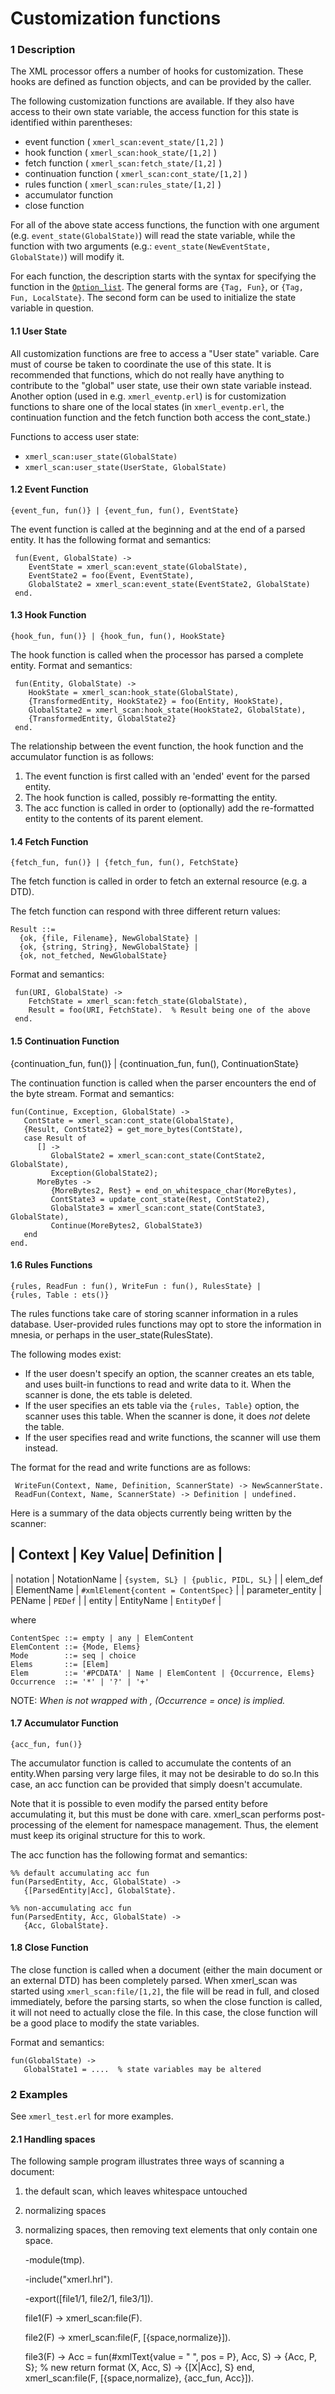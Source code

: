 # Customization functions

### 1 Description

The XML processor offers a number of hooks for customization. These hooks are
defined as function objects, and can be provided by the caller.

The following customization functions are available. If they also have access to
their own state variable, the access function for this state is identified
within parentheses:

-   event function ( `xmerl_scan:event_state/[1,2]` )
-   hook function ( `xmerl_scan:hook_state/[1,2]` )
-   fetch function ( `xmerl_scan:fetch_state/[1,2]` )
-   continuation function ( `xmerl_scan:cont_state/[1,2]` )
-   rules function ( `xmerl_scan:rules_state/[1,2]` )
-   accumulator function
-   close function

For all of the above state access functions, the function with one argument
(e.g. `event_state(GlobalState)`) will read the state variable, while the
function with two arguments (e.g.: `event_state(NewEventState, GlobalState)`)
will modify it.

For each function, the description starts with the syntax for specifying the
function in the [`Option_list`](`t:xmerl_scan:option_list/0`). The general
forms are `{Tag, Fun}`, or `{Tag, Fun, LocalState}`. The second form can be used
to initialize the state variable in question.

#### 1.1 User State

All customization functions are free to access a "User state" variable. Care
must of course be taken to coordinate the use of this state. It is recommended
that functions, which do not really have anything to contribute to the "global"
user state, use their own state variable instead. Another option (used in e.g.
`xmerl_eventp.erl`) is for customization functions to share one of the local
states (in `xmerl_eventp.erl`, the continuation function and the fetch function
both access the cont_state.)

Functions to access user state:

-   `xmerl_scan:user_state(GlobalState)`
-   `xmerl_scan:user_state(UserState, GlobalState)`

#### 1.2 Event Function

    {event_fun, fun()} | {event_fun, fun(), EventState}

The event function is called at the beginning and at the end of a parsed entity.
It has the following format and semantics:

     fun(Event, GlobalState) ->
        EventState = xmerl_scan:event_state(GlobalState),
        EventState2 = foo(Event, EventState),
        GlobalState2 = xmerl_scan:event_state(EventState2, GlobalState)
     end.

#### 1.3 Hook Function

    {hook_fun, fun()} | {hook_fun, fun(), HookState}

The hook function is called when the processor has parsed a complete entity.
Format and semantics:

     fun(Entity, GlobalState) ->
        HookState = xmerl_scan:hook_state(GlobalState),
        {TransformedEntity, HookState2} = foo(Entity, HookState),
        GlobalState2 = xmerl_scan:hook_state(HookState2, GlobalState),
        {TransformedEntity, GlobalState2}
     end.

The relationship between the event function, the hook function and the
accumulator function is as follows:

1.  The event function is first called with an 'ended' event for the parsed
    entity.
2.  The hook function is called, possibly re-formatting the entity.
3.  The acc function is called in order to (optionally) add the re-formatted
    entity to the contents of its parent element.

#### 1.4 Fetch Function

    {fetch_fun, fun()} | {fetch_fun, fun(), FetchState}

The fetch function is called in order to fetch an external resource (e.g. a
DTD).

The fetch function can respond with three different return values:

    Result ::=
      {ok, {file, Filename}, NewGlobalState} |
      {ok, {string, String}, NewGlobalState} |
      {ok, not_fetched, NewGlobalState}

Format and semantics:

     fun(URI, GlobalState) ->
        FetchState = xmerl_scan:fetch_state(GlobalState),
        Result = foo(URI, FetchState).  % Result being one of the above
     end.

#### 1.5 Continuation Function

{continuation_fun, fun()} | {continuation_fun, fun(), ContinuationState}

The continuation function is called when the parser encounters the end of the
byte stream. Format and semantics:

    fun(Continue, Exception, GlobalState) ->
       ContState = xmerl_scan:cont_state(GlobalState),
       {Result, ContState2} = get_more_bytes(ContState),
       case Result of
          [] ->
             GlobalState2 = xmerl_scan:cont_state(ContState2, GlobalState),
             Exception(GlobalState2);
          MoreBytes ->
             {MoreBytes2, Rest} = end_on_whitespace_char(MoreBytes),
             ContState3 = update_cont_state(Rest, ContState2),
             GlobalState3 = xmerl_scan:cont_state(ContState3, GlobalState),
             Continue(MoreBytes2, GlobalState3)
       end
    end.

#### 1.6 Rules Functions

    {rules, ReadFun : fun(), WriteFun : fun(), RulesState} |
    {rules, Table : ets()}

The rules functions take care of storing scanner information in a rules
database. User-provided rules functions may opt to store the information in
mnesia, or perhaps in the user_state(RulesState).

The following modes exist:

-   If the user doesn't specify an option, the scanner creates an ets table, and
    uses built-in functions to read and write data to it. When the scanner is
    done, the ets table is deleted.
-   If the user specifies an ets table via the `{rules, Table}` option, the
    scanner uses this table. When the scanner is done, it does _not_ delete the
    table.
-   If the user specifies read and write functions, the scanner will use them
    instead.

The format for the read and write functions are as follows:

     WriteFun(Context, Name, Definition, ScannerState) -> NewScannerState.
     ReadFun(Context, Name, ScannerState) -> Definition | undefined.

Here is a summary of the data objects currently being written by the scanner:

## | Context | Key Value| Definition |

| notation | NotationName | `{system, SL} | {public, PIDL, SL}` | | elem_def |
ElementName | `#xmlElement{content = ContentSpec}` | | parameter_entity | PEName
| `PEDef` | | entity | EntityName | `EntityDef` |

where

    ContentSpec ::= empty | any | ElemContent
    ElemContent ::= {Mode, Elems}
    Mode        ::= seq | choice
    Elems       ::= [Elem]
    Elem        ::= '#PCDATA' | Name | ElemContent | {Occurrence, Elems}
    Occurrence  ::= '*' | '?' | '+'

NOTE: _When <Elem> is not wrapped with <Occurrence>, (Occurrence = once) is
implied._

#### 1.7 Accumulator Function

    {acc_fun, fun()}

The accumulator function is called to accumulate the contents of an entity.When
parsing very large files, it may not be desirable to do so.In this case, an acc
function can be provided that simply doesn't accumulate.

Note that it is possible to even modify the parsed entity before accumulating
it, but this must be done with care. xmerl_scan performs post-processing of the
element for namespace management. Thus, the element must keep its original
structure for this to work.

The acc function has the following format and semantics:

    %% default accumulating acc fun
    fun(ParsedEntity, Acc, GlobalState) ->
       {[ParsedEntity|Acc], GlobalState}.

    %% non-accumulating acc fun
    fun(ParsedEntity, Acc, GlobalState) ->
       {Acc, GlobalState}.

#### 1.8 Close Function

The close function is called when a document (either the main document or an
external DTD) has been completely parsed. When xmerl_scan was started using
`xmerl_scan:file/[1,2]`, the file will be read in full, and closed immediately,
before the parsing starts, so when the close function is called, it will not
need to actually close the file. In this case, the close function will be a good
place to modify the state variables.

Format and semantics:

    fun(GlobalState) ->
       GlobalState1 = ....  % state variables may be altered

### 2 Examples

See `xmerl_test.erl` for more examples.

#### 2.1 Handling spaces

The following sample program illustrates three ways of scanning a document:

1.  the default scan, which leaves whitespace untouched
2.  normalizing spaces
3.  normalizing spaces, then removing text elements that only contain one space.

    -module(tmp).

    -include("xmerl.hrl").

    -export([file1/1, file2/1, file3/1]).

    file1(F) -> xmerl_scan:file(F).

    file2(F) -> xmerl_scan:file(F, [{space,normalize}]).

    file3(F) -> Acc = fun(#xmlText{value = " ", pos = P}, Acc, S) -> {Acc, P,
    S}; % new return format (X, Acc, S) -> {[X|Acc], S} end, xmerl_scan:file(F,
    [{space,normalize}, {acc_fun, Acc}]).
